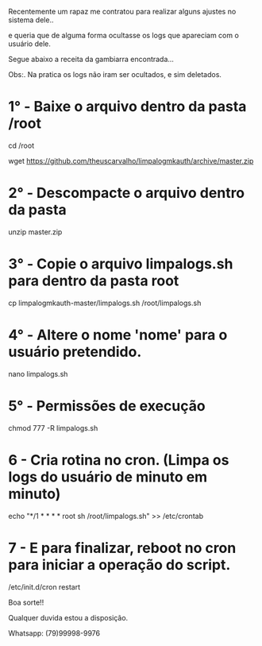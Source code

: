 Recentemente um rapaz me contratou para realizar alguns ajustes no sistema dele..

e queria que de alguma forma ocultasse os logs que apareciam com o usuário dele.

Segue abaixo a receita da gambiarra encontrada... 

Obs:. Na pratica os logs não iram ser ocultados, e sim deletados.

# 1° - Baixe o arquivo dentro da pasta /root

cd /root

wget https://github.com/theuscarvalho/limpalogmkauth/archive/master.zip

# 2° - Descompacte o arquivo dentro da pasta

unzip master.zip

# 3° - Copie o arquivo limpalogs.sh para dentro da pasta root

cp limpalogmkauth-master/limpalogs.sh /root/limpalogs.sh

# 4° - Altere o nome 'nome' para o usuário pretendido.

nano limpalogs.sh

# 5° - Permissões de execução

chmod 777 -R limpalogs.sh

# 6 - Cria rotina no cron. (Limpa os logs do usuário de minuto em minuto)

echo "*/1 * * * * root sh /root/limpalogs.sh" >> /etc/crontab

# 7 - E para finalizar, reboot no cron para iniciar a operação do script.

/etc/init.d/cron restart

Boa sorte!! 

Qualquer duvida estou a disposição.

Whatsapp: (79)99998-9976
